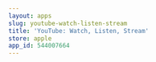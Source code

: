 ```yaml
---
layout: apps
slug: youtube-watch-listen-stream
title: 'YouTube: Watch, Listen, Stream'
store: apple
app_id: 544007664
---
```

